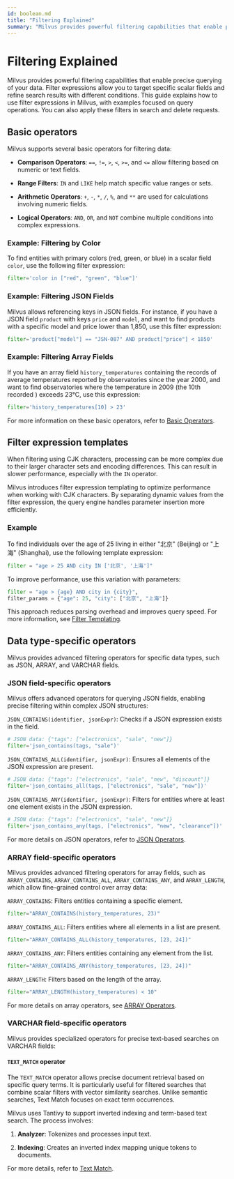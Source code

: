 ```yaml
---
id: boolean.md
title: "Filtering Explained"
summary: "Milvus provides powerful filtering capabilities that enable precise querying of your data. Filter expressions allow you to target specific scalar fields and refine search results with different conditions. This guide explains how to use filter expressions in Milvus, with examples focused on query operations. You can also apply these filters in search and delete requests."
---
```


# Filtering Explained

Milvus provides powerful filtering capabilities that enable precise querying of your data. Filter expressions allow you to target specific scalar fields and refine search results with different conditions. This guide explains how to use filter expressions in Milvus, with examples focused on query operations. You can also apply these filters in search and delete requests.

## Basic operators

Milvus supports several basic operators for filtering data:

- **Comparison Operators**: `==`, `!=`, `>`, `<`, `>=`, and `<=` allow filtering based on numeric or text fields.

- **Range Filters**: `IN` and `LIKE` help match specific value ranges or sets.

- **Arithmetic Operators**: `+`, `-`, `*`, `/`, `%`, and `**` are used for calculations involving numeric fields.

- **Logical Operators**: `AND`, `OR`, and `NOT` combine multiple conditions into complex expressions.

### Example: Filtering by Color

To find entities with primary colors (red, green, or blue) in a scalar field `color`, use the following filter expression:

```python
filter='color in ["red", "green", "blue"]'
```

### Example: Filtering JSON Fields

Milvus allows referencing keys in JSON fields. For instance, if you have a JSON field `product` with keys `price` and `model`, and want to find products with a specific model and price lower than 1,850, use this filter expression:

```python
filter='product["model"] == "JSN-087" AND product["price"] < 1850'
```

### Example: Filtering Array Fields

If you have an array field `history_temperatures` containing the records of average temperatures reported by observatories since the year 2000, and want to find observatories where the temperature in 2009 (the 10th recorded ) exceeds 23°C, use this expression:

```python
filter='history_temperatures[10] > 23'
```

For more information on these basic operators, refer to [Basic Operators](basic-operators.md).

## Filter expression templates

When filtering using CJK characters, processing can be more complex due to their larger character sets and encoding differences. This can result in slower performance, especially with the `IN` operator.

Milvus introduces filter expression templating to optimize performance when working with CJK characters. By separating dynamic values from the filter expression, the query engine handles parameter insertion more efficiently.

### Example

To find individuals over the age of 25 living in either "北京" (Beijing) or "上海" (Shanghai), use the following template expression:

```python
filter = "age > 25 AND city IN ['北京', '上海']"
```

To improve performance, use this variation with parameters:

```python
filter = "age > {age} AND city in {city}",
filter_params = {"age": 25, "city": ["北京", "上海"]}
```

This approach reduces parsing overhead and improves query speed. For more information, see [Filter Templating](filtering-templating.md).

## Data type-specific operators

Milvus provides advanced filtering operators for specific data types, such as JSON, ARRAY, and VARCHAR fields.

### JSON field-specific operators

Milvus offers advanced operators for querying JSON fields, enabling precise filtering within complex JSON structures:

`JSON_CONTAINS(identifier, jsonExpr)`: Checks if a JSON expression exists in the field.

```python
# JSON data: {"tags": ["electronics", "sale", "new"]}
filter='json_contains(tags, "sale")'
```

`JSON_CONTAINS_ALL(identifier, jsonExpr)`: Ensures all elements of the JSON expression are present.

```python
# JSON data: {"tags": ["electronics", "sale", "new", "discount"]}
filter='json_contains_all(tags, ["electronics", "sale", "new"])'
```

`JSON_CONTAINS_ANY(identifier, jsonExpr)`: Filters for entities where at least one element exists in the JSON expression.

```python
# JSON data: {"tags": ["electronics", "sale", "new"]}
filter='json_contains_any(tags, ["electronics", "new", "clearance"])'
```

For more details on JSON operators, refer to [JSON Operators](json-operators.md).

### ARRAY field-specific operators

Milvus provides advanced filtering operators for array fields, such as `ARRAY_CONTAINS`, `ARRAY_CONTAINS_ALL`, `ARRAY_CONTAINS_ANY`, and `ARRAY_LENGTH`, which allow fine-grained control over array data:

`ARRAY_CONTAINS`: Filters entities containing a specific element.

```python
filter="ARRAY_CONTAINS(history_temperatures, 23)"
```

`ARRAY_CONTAINS_ALL`: Filters entities where all elements in a list are present.

```python
filter="ARRAY_CONTAINS_ALL(history_temperatures, [23, 24])"
```

`ARRAY_CONTAINS_ANY`: Filters entities containing any element from the list.

```python
filter="ARRAY_CONTAINS_ANY(history_temperatures, [23, 24])"
```

`ARRAY_LENGTH`: Filters based on the length of the array.

```python
filter="ARRAY_LENGTH(history_temperatures) < 10"
```

For more details on array operators, see [ARRAY Operators](array-operators.md).

### VARCHAR field-specific operators

Milvus provides specialized operators for precise text-based searches on VARCHAR fields:

#### `TEXT_MATCH` operator

The `TEXT_MATCH` operator allows precise document retrieval based on specific query terms. It is particularly useful for filtered searches that combine scalar filters with vector similarity searches. Unlike semantic searches, Text Match focuses on exact term occurrences.

Milvus uses Tantivy to support inverted indexing and term-based text search. The process involves:

1. **Analyzer**: Tokenizes and processes input text.

1. **Indexing**: Creates an inverted index mapping unique tokens to documents.

For more details, refer to [Text Match](keyword-match.md).

